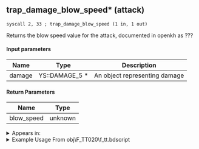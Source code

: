 ## trap_damage_blow_speed* (attack)

`syscall 2, 33 ; trap_damage_blow_speed (1 in, 1 out)`

Returns the blow speed value for the attack, documented in openkh as ???

#### Input parameters
| Name | Type | Description
|------|------|------------
| damage   | YS::DAMAGE_5 *   | An object representing damage


#### Return Parameters
| Name | Type
|------|-----
| blow_speed   | unknown   


<details>
	<summary>Appears in:</summary>
| filename | Entity (obj)
|----------|-------------
| obj\F_TT020\f_tt.bdscript       | ((F) Juggling ball (TT))          

</details>

<details>
	<summary>Example Usage From obj\F_TT020\f_tt.bdscript</summary>
```plaintext
L305:
 pushFromPSpVal 112
 pushImm 12
 add 
 pushFromFSp 4
 syscall 2, 33 ; trap_damage_blow_speed (1 in, 1 out)
 pushImmf 1
 addf 
 pushImmf 5
 addf 
 memcpy 0
 pushFromPSpVal 112
 pushImm 4
 add 
 pushFromFSp 8
 pushImmf 7
 mulf 
 memcpy 0
 pushFromFSp 0
 pushFromPSpVal 112
 pushFromPSpVal 112
 fetchValue 4
 pushFromPSpVal 112
 fetchValue 12
 syscall 6, 25 ; trap_obj_tt_ball_blow (4 in, 0 out)
 jmp L474
```
</details>

